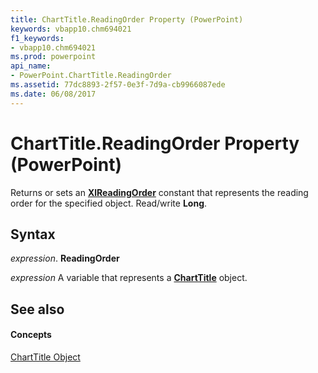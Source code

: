 ```yaml
---
title: ChartTitle.ReadingOrder Property (PowerPoint)
keywords: vbapp10.chm694021
f1_keywords:
- vbapp10.chm694021
ms.prod: powerpoint
api_name:
- PowerPoint.ChartTitle.ReadingOrder
ms.assetid: 77dc8893-2f57-0e3f-7d9a-cb9966087ede
ms.date: 06/08/2017
---
```



# ChartTitle.ReadingOrder Property (PowerPoint)

Returns or sets an **[XlReadingOrder](xlreadingorder-enumeration-powerpoint.md)** constant that represents the reading order for the specified object. Read/write **Long**.


## Syntax

 _expression_. **ReadingOrder**

 _expression_ A variable that represents a **[ChartTitle](charttitle-object-powerpoint.md)** object.


## See also


#### Concepts


[ChartTitle Object](charttitle-object-powerpoint.md)

